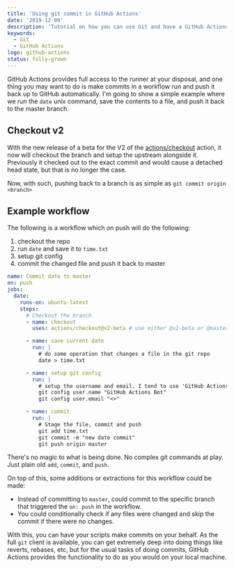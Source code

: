 ```yaml
---
title: 'Using git commit in GitHub Actions'
date: '2019-12-09'
description: 'Tutorial on how you can use Git and have a GitHub Actions workflow make git commits on your behalf automatically'
keywords:
  - Git
  - GitHub Actions
logo: github-actions
status: fully-grown
---
```


GitHub Actions provides full access to the runner at your disposal, and one thing you may want to do is make commits in a workflow run and push it back up to GitHub automatically. I'm going to show a simple example where we run the `date` unix command, save the contents to a file, and push it back to the master branch.

## Checkout v2

With the new release of a beta for the V2 of the [actions/checkout](https://github.com/actions/checkout) action, it now will checkout the branch and setup the upstream alongside it. Previously it checked out to the exact commit and would cause a detached head state, but that is no longer the case.

Now, with such, pushing back to a branch is as simple as `git commit origin <branch>`

## Example workflow

The following is a workflow which on push will do the following:

1. checkout the repo
1. run `date` and save it to `time.txt`
1. setup git config
1. commit the changed file and push it back to master

```yaml
name: Commit date to master
on: push
jobs:
  date:
    runs-on: ubuntu-latest
    steps:
      # Checkout the branch
      - name: checkout
        uses: actions/checkout@v2-beta # use either @v2-beta or @master. Eventually there will be a @v2 tag.

      - name: save current date
        run: |
          # do some operation that changes a file in the git repo
          date > time.txt

      - name: setup git config
        run: |
          # setup the username and email. I tend to use 'GitHub Actions Bot' with no email by default
          git config user.name "GitHub Actions Bot"
          git config user.email "<>"

      - name: commit
        run: |
          # Stage the file, commit and push
          git add time.txt
          git commit -m "new date commit"
          git push origin master
```

There's no magic to what is being done. No complex git commands at play. Just plain old `add`, `commit`, and `push`.

On top of this, some additions or extractions for this workflow could be made:

- Instead of committing to `master`, could commit to the specific branch that triggered the `on: push` in the workflow.
- You could conditionally check if any files were changed and skip the commit if there were no changes.

With this, you can have your scripts make commits on your behalf. As the full `git` client is available, you can get extremely deep into doing things like reverts, rebases, etc, but for the usual tasks of doing commits, GitHub Actions provides the functionality to do as you would on your local machine.
